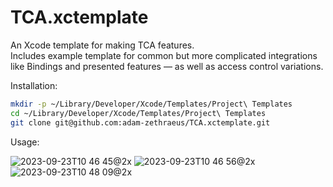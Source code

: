 # TCA.xctemplate

An Xcode template for making TCA features.  
Includes example template for common but more complicated integrations like Bindings and presented features — as well as access control variations.

Installation:

```sh
mkdir -p ~/Library/Developer/Xcode/Templates/Project\ Templates
cd ~/Library/Developer/Xcode/Templates/Project\ Templates
git clone git@github.com:adam-zethraeus/TCA.xctemplate.git
```

Usage:

![2023-09-23T10 46 45@2x](https://github.com/adam-zethraeus/TCA.xctemplate/assets/509838/8a6558f2-166e-42a2-96f8-2197736fa49e)
![2023-09-23T10 46 56@2x](https://github.com/adam-zethraeus/TCA.xctemplate/assets/509838/16edc6a4-1f48-4f8a-b8fc-e5ccece874fa)
![2023-09-23T10 48 09@2x](https://github.com/adam-zethraeus/TCA.xctemplate/assets/509838/749fe11d-da57-48cf-8f7b-ded4b2cadef7)
